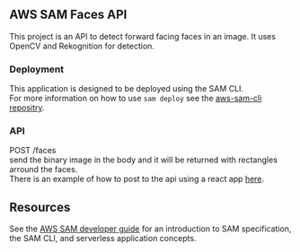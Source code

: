 ## AWS SAM Faces API

This project is an API to detect forward facing faces in an image.
It uses OpenCV and Rekognition for detection. 

### Deployment
This application is designed to be deployed using the SAM CLI.<br/>
For more information on how to use `sam deploy` see the [aws-sam-cli repositry](https://github.com/aws/aws-sam-cli).

### API
POST /faces<br/>
send the binary image in the body and it will be returned with rectangles arround the faces.<br/>
There is an example of how to post to the api using a react app [here](https://github.com/dan-mba/react-postpic).


## Resources

See the [AWS SAM developer guide](https://docs.aws.amazon.com/serverless-application-model/latest/developerguide/what-is-sam.html) for an introduction to SAM specification, the SAM CLI, and serverless application concepts.
